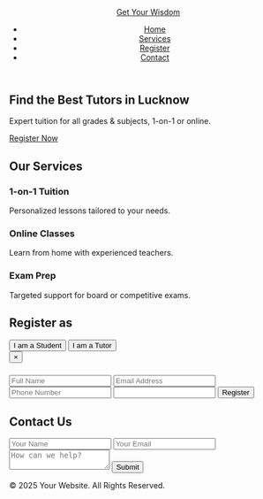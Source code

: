 
<html lang="en">
<head>
  <meta charset="UTF-8" />
  <meta name="viewport" content="width=device-width, initial-scale=1.0"/>
  <title>Get Your Wisdom</title>
  <script src="https://cdn.tailwindcss.com?plugins=forms,typography,aspect-ratio,line-clamp"></script>
  <style>
    html { scroll-behavior: smooth; }
  </style>
</head>
<body class="bg-gray-50 text-gray-800">

  <!-- Header -->
  <header class="bg-white shadow-md">
    <div class="container mx-auto px-6 py-4 flex justify-between items-center">
      <a href="#" class="text-2xl font-bold">Get Your Wisdom</a>
      <nav>
        <ul class="flex space-x-6">
          <li><a href="#" class="hover:text-blue-600">Home</a></li>
          <li><a href="#services" class="hover:text-blue-600">Services</a></li>
          <li><a href="#register" class="hover:text-blue-600">Register</a></li>
          <li><a href="#contact" class="hover:text-blue-600">Contact</a></li>
        </ul>
      </nav>
    </div>
  </header>

  <!-- Hero -->
  <section class="bg-blue-600 text-white py-20">
    <div class="container mx-auto px-6 text-center">
      <h1 class="text-4xl font-extrabold mb-4">Find the Best Tutors in Lucknow</h1>
      <p class="text-lg mb-8">Expert tuition for all grades & subjects, 1-on-1 or online.</p>
      <a href="#register" class="bg-white text-blue-600 px-8 py-3 font-semibold rounded">Register Now</a>
    </div>
  </section>

  <!-- Services -->
  <section id="services" class="py-16">
    <div class="container mx-auto px-6">
      <h2 class="text-3xl font-bold text-center mb-12">Our Services</h2>
      <div class="grid md:grid-cols-3 gap-8">
        <div class="bg-white p-6 rounded-lg shadow">
          <h3 class="text-xl font-semibold mb-2">1-on-1 Tuition</h3>
          <p>Personalized lessons tailored to your needs.</p>
        </div>
        <div class="bg-white p-6 rounded-lg shadow">
          <h3 class="text-xl font-semibold mb-2">Online Classes</h3>
          <p>Learn from home with experienced teachers.</p>
        </div>
        <div class="bg-white p-6 rounded-lg shadow">
          <h3 class="text-xl font-semibold mb-2">Exam Prep</h3>
          <p>Targeted support for board or competitive exams.</p>
        </div>
      </div>
    </div>
  </section>

  <!-- Register Section -->
  <section id="register" class="py-16 bg-gray-100">
    <div class="container mx-auto px-6 text-center">
      <h2 class="text-3xl font-bold mb-8">Register as</h2>
      <div class="flex flex-col md:flex-row justify-center gap-8">
        <button onclick="openModal('student')" class="bg-blue-600 text-white px-8 py-4 rounded shadow hover:bg-blue-700">I am a Student</button>
        <button onclick="openModal('tutor')" class="bg-green-600 text-white px-8 py-4 rounded shadow hover:bg-green-700">I am a Tutor</button>
      </div>
    </div>
  </section>

  <!-- Registration Modals -->
  <div id="modalOverlay" class="hidden fixed inset-0 bg-black bg-opacity-50 flex items-center justify-center z-50">
    <div class="bg-white p-8 rounded-lg w-full max-w-md relative">
      <button onclick="closeModal()" class="absolute top-2 right-3 text-gray-500 text-xl">&times;</button>
      <h3 id="modalTitle" class="text-2xl font-bold mb-4"></h3>
      <form id="dynamicForm" method="POST" class="space-y-4">
        <input type="hidden" name="_subject" value="New Registration Submission" />
        <input type="text" name="Full Name" placeholder="Full Name" class="w-full border p-3 rounded" required>
        <input type="email" name="Email" placeholder="Email Address" class="w-full border p-3 rounded" required>
        <input type="tel" name="Phone" placeholder="Phone Number" class="w-full border p-3 rounded" required>
        <input type="text" name="Details" id="extraField" placeholder="" class="w-full border p-3 rounded" required>
        <button type="submit" class="w-full bg-blue-600 text-white py-3 rounded font-semibold">Register</button>
      </form>
    </div>
  </div>

  <!-- Contact Form -->
  <section id="contact" class="bg-gray-100 py-16">
    <div class="container mx-auto px-6 max-w-lg">
      <h2 class="text-3xl font-bold mb-6 text-center">Contact Us</h2>
      <form action="https://formspree.io/f/xrbleged" method="POST" class="space-y-4">
        <input type="hidden" name="_subject" value="Contact Form Submission" />
        <input type="text" name="Name" placeholder="Your Name" class="w-full border p-3 rounded" required />
        <input type="email" name="Email" placeholder="Your Email" class="w-full border p-3 rounded" required />
        <textarea name="Message" placeholder="How can we help?" class="w-full border p-3 rounded" required></textarea>
        <button class="w-full bg-blue-600 text-white py-3 rounded font-semibold">Submit</button>
      </form>
    </div>
  </section>

  <!-- Footer -->
  <footer class="bg-white py-6 text-center">
    <p>&copy; 2025 Your Website. All Rights Reserved.</p>
  </footer>

  <!-- Modal Script -->
  <script>
    document.addEventListener("DOMContentLoaded", function () {
      const modalOverlay = document.getElementById('modalOverlay');
      const modalTitle = document.getElementById('modalTitle');
      const extraField = document.getElementById('extraField');
      const dynamicForm = document.getElementById('dynamicForm');

      window.openModal = function(type) {
        modalOverlay.classList.remove('hidden');
        if (type === 'student') {
          modalTitle.innerText = 'Register as Student';
          extraField.placeholder = 'Class / Subjects Needed';
          dynamicForm.action = 'https://formspree.io/f/xrbleged';
        } else {
          modalTitle.innerText = 'Register as Tutor';
          extraField.placeholder = 'Subjects You Teach';
          dynamicForm.action = 'https://formspree.io/f/xgvzoekl';
        }
      }

      window.closeModal = function() {
        modalOverlay.classList.add('hidden');
      }
    });
  </script>
</body>
</html>
